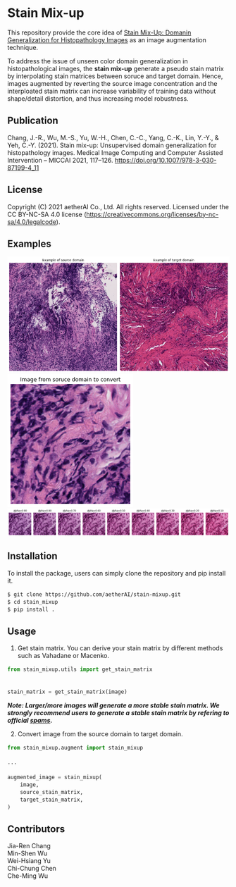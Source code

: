 # Stain Mix-up

This repository provide the core idea of [Stain Mix-Up: Domanin Generalization for Histopathology Images](https://link.springer.com/chapter/10.1007/978-3-030-87199-4_11) as an image augmentation technique.  

To address the issue of unseen color domain generalization in histopathological images, the **stain mix-up** generate a pseudo stain matrix by interpolating stain matrices between soruce and target domain. Hence, images augmented by reverting the source image concentration and the interploated stain matrix can increase variability of training data without shape/detail distortion, and thus increasing model robustness.

## Publication
Chang, J.-R., Wu, M.-S., Yu, W.-H., Chen, C.-C., Yang, C.-K., Lin, Y.-Y., & Yeh, C.-Y. (2021). Stain mix-up: Unsupervised domain generalization for histopathology images. Medical Image Computing and Computer Assisted Intervention – MICCAI 2021, 117–126. https://doi.org/10.1007/978-3-030-87199-4_11

## License
Copyright (C) 2021 aetherAI Co., Ltd. All rights reserved. Licensed under the CC BY-NC-SA 4.0 license (https://creativecommons.org/licenses/by-nc-sa/4.0/legalcode).

## Examples
![Examples of the source domain and the target domain](./imgs/examples.png)
![Example of source image to convert](./imgs/image_to_convert.png)
![Augmented results](./imgs/augmented_example1.png)

## Installation
To install the package, users can simply clone the repository and pip install it.
```bash
$ git clone https://github.com/aetherAI/stain-mixup.git
$ cd stain_mixup
$ pip install .
```

## Usage
1. Get stain matrix.
You can derive your stain matrix by different methods such as Vahadane or Macenko.
```python
from stain_mixup.utils import get_stain_matrix


stain_matrix = get_stain_matrix(image)
```
***Note: Larger/more images will generate a more stable stain matrix. We strongly recommend users to generate a stable stain matrix by refering to official [spams](http://thoth.inrialpes.fr/people/mairal/spams/).***

2. Convert image from the source domain to target domain.
```python
from stain_mixup.augment import stain_mixup

...

augmented_image = stain_mixup(
    image,
    source_stain_matrix,
    target_stain_matrix,
)
```

## Contributors
Jia-Ren Chang  
Min-Shen Wu  
Wei-Hsiang Yu  
Chi-Chung Chen  
Che-Ming Wu
